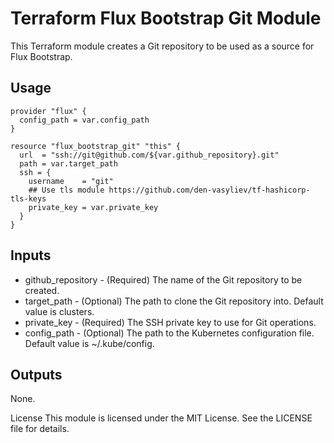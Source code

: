 # Terraform Flux Bootstrap Git Module

This Terraform module creates a Git repository to be used as a source for Flux Bootstrap.

## Usage

```hcl
provider "flux" {
  config_path = var.config_path
}

resource "flux_bootstrap_git" "this" {
  url  = "ssh://git@github.com/${var.github_repository}.git"
  path = var.target_path
  ssh = {
    username    = "git"
    ## Use tls module https://github.com/den-vasyliev/tf-hashicorp-tls-keys
    private_key = var.private_key
  }
}
```
## Inputs
- github_repository - (Required) The name of the Git repository to be created.
- target_path - (Optional) The path to clone the Git repository into. Default value is clusters.
- private_key - (Required) The SSH private key to use for Git operations.
- config_path - (Optional) The path to the Kubernetes configuration file. Default value is ~/.kube/config.

## Outputs
None.

License
This module is licensed under the MIT License. See the LICENSE file for details.
